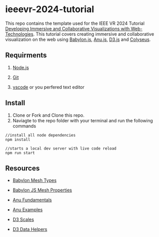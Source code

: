 # ieeevr-2024-tutorial

This repo contains the template used for the IEEE VR 2024 Tutorial [Developing Immersive and Collaborative Visualizations with Web-Technologies](https://ieeevr.org/2024/program/tutorials/#T4). This tutorial covers creating immersive and collaborative visualization on the web using [Babylon.js](https://www.babylonjs.com/), [Anu.js](https://jpmorganchase.github.io/anu), [D3.js](https://d3js.org/) and [Colyseus](https://colyseus.io/).

## Requirments 

1. [Node.js](https://nodejs.org/en)

2. [Git](https://git-scm.com/)

3. [vscode](https://code.visualstudio.com/) or you perfered text editor

## Install

1. Clone or Fork and Clone this repo.
2. Naviagte to the repo folder with your terminal and run the following commands

```
//install all node dependencies
npm install 

//starts a local dev server with live code reload
npm run start
```

## Resources 

- [Babylon Mesh Types](https://doc.babylonjs.com/features/featuresDeepDive/mesh/creation)

- [Babylon JS Mesh Properties](https://doc.babylonjs.com/typedoc/classes/BABYLON.Mesh)

- [Anu Fundamentals](https://jpmorganchase.github.io/anu/guide/first_steps.html)

- [Anu Examples](https://jpmorganchase.github.io/anu/examples/)

- [D3 Scales](https://d3js.org/d3-scale)

- [D3 Data Helpers](https://d3js.org/d3-array)



